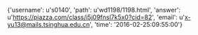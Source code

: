 {'username': u's0140', 'path': u'wd1198/1198.html', 'answer': u'https://piazza.com/class/i5j09fnsl7k5x0?cid=82', 'email': u'x-yu13@mails.tsinghua.edu.cn', 'time': '2016-02-25:09:55:00'}